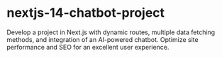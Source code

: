 # nextjs-14-chatbot-project
Develop a project in Next.js with dynamic routes, multiple data fetching methods, and integration of an AI-powered chatbot. Optimize site performance and SEO for an excellent user experience.
